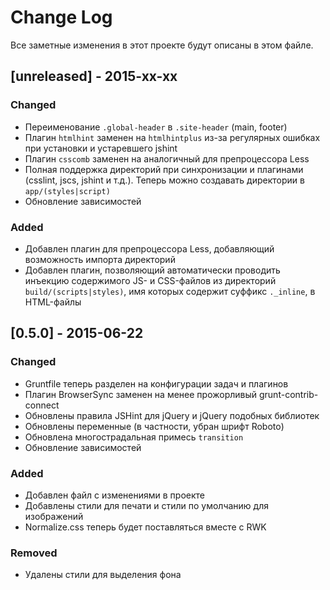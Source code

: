# Change Log
Все заметные изменения в этот проекте будут описаны в этом файле.

## [unreleased] - 2015-xx-xx
### Changed
 - Переименование `.global-header` в `.site-header` (main, footer)
 - Плагин `htmlhint` заменен на `htmlhintplus` из-за регулярных ошибках при установки и устаревшего jshint
 - Плагин `csscomb` заменен на аналогичный для препроцессора Less
 - Полная поддержка директорий при синхронизации и плагинами (csslint, jscs, jshint и т.д.). Теперь можно создавать директории в `app/(styles|script)`
 - Обновление зависимостей

### Added
 - Добавлен плагин для препроцессора Less, добавляющий возможность импорта директорий
 - Добавлен плагин, позволяющий автоматически проводить инъекцию содержимого JS- и CSS-файлов из директорий `build/(scripts|styles)`, имя которых содержит суффикс `._inline`, в HTML-файлы

## [0.5.0] - 2015-06-22
### Changed
 - Gruntfile теперь разделен на конфигурации задач и плагинов
 - Плагин BrowserSync заменен на менее прожорливый grunt-contrib-connect
 - Обновлены правила JSHint для jQuery и jQuery подобных библиотек
 - Обновлены переменные (в частности, убран шрифт Roboto)
 - Обновлена многострадальная примесь `transition`
 - Обновление зависимостей

### Added
 - Добавлен файл с изменениями в проекте
 - Добавлены стили для печати и стили по умолчанию для изображений
 - Normalize.css теперь будет поставляться вместе с RWK

### Removed
 - Удалены стили для выделения фона
